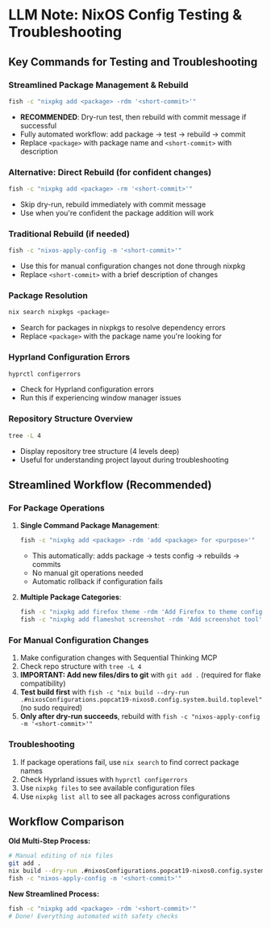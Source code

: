 # LLM Note: NixOS Config Testing & Troubleshooting

## Key Commands for Testing and Troubleshooting

### Streamlined Package Management & Rebuild
```bash
fish -c "nixpkg add <package> -rdm '<short-commit>'"
```
- **RECOMMENDED**: Dry-run test, then rebuild with commit message if successful
- Fully automated workflow: add package → test → rebuild → commit
- Replace `<package>` with package name and `<short-commit>` with description

### Alternative: Direct Rebuild (for confident changes)
```bash
fish -c "nixpkg add <package> -rm '<short-commit>'"
```
- Skip dry-run, rebuild immediately with commit message
- Use when you're confident the package addition will work

### Traditional Rebuild (if needed)
```bash
fish -c "nixos-apply-config -m '<short-commit>'"
```
- Use this for manual configuration changes not done through nixpkg
- Replace `<short-commit>` with a brief description of changes

### Package Resolution
```bash
nix search nixpkgs <package>
```
- Search for packages in nixpkgs to resolve dependency errors
- Replace `<package>` with the package name you're looking for

### Hyprland Configuration Errors
```bash
hyprctl configerrors
```
- Check for Hyprland configuration errors
- Run this if experiencing window manager issues

### Repository Structure Overview
```bash
tree -L 4
```
- Display repository tree structure (4 levels deep)
- Useful for understanding project layout during troubleshooting

## Streamlined Workflow (Recommended)

### For Package Operations
1. **Single Command Package Management**:
   ```bash
   fish -c "nixpkg add <package> -rdm 'add <package> for <purpose>'"
   ```
   - This automatically: adds package → tests config → rebuilds → commits
   - No manual git operations needed
   - Automatic rollback if configuration fails

2. **Multiple Package Categories**:
   ```bash
   fish -c "nixpkg add firefox theme -rdm 'Add Firefox to theme config'"
   fish -c "nixpkg add flameshot screenshot -rdm 'Add screenshot tool'"
   ```

### For Manual Configuration Changes
1. Make configuration changes with Sequential Thinking MCP
2. Check repo structure with `tree -L 4`
3. **IMPORTANT: Add new files/dirs to git** with `git add .` (required for flake compatibility)
4. **Test build first** with `fish -c "nix build --dry-run .#nixosConfigurations.popcat19-nixos0.config.system.build.toplevel"` (no sudo required)
5. **Only after dry-run succeeds**, rebuild with `fish -c "nixos-apply-config -m '<short-commit>'"`

### Troubleshooting
1. If package operations fail, use `nix search` to find correct package names
2. Check Hyprland issues with `hyprctl configerrors`
3. Use `nixpkg files` to see available configuration files
4. Use `nixpkg list all` to see all packages across configurations

## Workflow Comparison

**Old Multi-Step Process:**
```bash
# Manual editing of nix files
git add .
nix build --dry-run .#nixosConfigurations.popcat19-nixos0.config.system.build.toplevel
fish -c "nixos-apply-config -m '<short-commit>'"
```

**New Streamlined Process:**
```bash
fish -c "nixpkg add <package> -rdm '<short-commit>'"
# Done! Everything automated with safety checks
```
